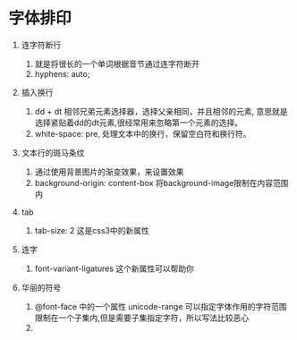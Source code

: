 # 字体排印


1. 连字符断行
    1. 就是将很长的一个单词根据音节通过连字符断开
    2. hyphens: auto;
2. 插入换行
    1. dd + dt 相邻兄弟元素选择器，选择父亲相同，并且相邻的元素, 意思就是选择紧贴着dd的dt元素,很经常用来忽略第一个元素的选择。
    2. white-space: pre, 处理文本中的换行，保留空白符和换行符。

3. 文本行的斑马条纹
    1. 通过使用背景图片的渐变效果，来设置效果
    2. background-origin: content-box 将background-image限制在内容范围内
4. tab
    1. tab-size: 2 这是css3中的新属性

5. 连字
    1. font-variant-ligatures 这个新属性可以帮助你

6. 华丽的符号
    1. @font-face 中的一个属性  unicode-range 可以指定字体作用的字符范围限制在一个子集内,但是需要子集指定字符，所以写法比较恶心
    2. 


